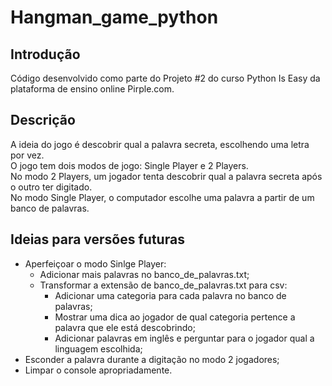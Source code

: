 # Hangman_game_python

## Introdução
Código desenvolvido como parte do Projeto #2 do curso Python Is Easy da plataforma de ensino online Pirple.com.

## Descrição
A ideia do jogo é descobrir qual a palavra secreta, escolhendo uma letra por vez.  
O jogo tem dois modos de jogo: Single Player e 2 Players.  
No modo 2 Players, um jogador tenta descobrir qual a palavra secreta após o outro ter digitado.  
No modo Single Player, o computador escolhe uma palavra a partir de um banco de palavras.  

## Ideias para versões futuras
* Aperfeiçoar o modo Sinlge Player:  
  * Adicionar mais palavras no banco_de_palavras.txt;  
  * Transformar a extensão de banco_de_palavras.txt para csv:  
    * Adicionar uma categoria para cada palavra no banco de palavras;  
    * Mostrar uma dica ao jogador de qual categoria pertence a palavra que ele está descobrindo;  
    * Adicionar palavras em inglês e perguntar para o jogador qual a linguagem escolhida;  
* Esconder a palavra durante a digitação no modo 2 jogadores;  
* Limpar o console apropriadamente.  
